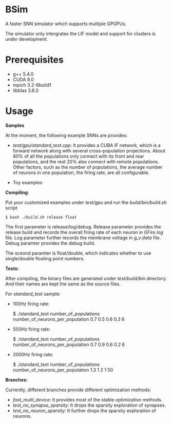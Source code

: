 # BSim
A faster SNN simulator which supports multiple GPGPUs. 

The simulator only intergrates the LIF model and support for clusters is under development.

# Prerequisites

- g++ 5.4.0
- CUDA 9.0 
- mpich 3.2-6build1
- libblas 3.6.0


# Usage

**Samples**

At the moment, the following example SNNs are provides:
- *test/gpu/standard\_test.cpp*: It provides a CUBA IF network, which is a forward network along with several cross-population projections. About 80\% of all the populations only connect with its front and rear populations, and the rest 20\% also connect with remote populations. Other factors, such as the number of populations, the average number of neurons in one population, the firing rate, are all configurable.

- Toy examples


**Compiling**:

Put your customized examples under *test/gpu* and run the *build/bin/build.sh* script

    $ bash ./build.sh release float

The first parameter is release/log/debug. Release parameter provides the release build and records the overall firing rate of each neuron in *GFire.log* file. Log parameter further records the membrane voltage in *g\_v.data* file. Debug paramter provides the debug build. 

The sceond paramter is float/double, which indicates whether to use single/double floating point numbers.

**Tests:**

After compiling, the binary files are generated under *test/build/bin* directory. And their names are kept the same as the source files.

For *standard\_test* sample:

- 100Hz firing rate:

   $ ./standard\_test  number\_of\_populations number\_of\_neurons\_per\_population  0.7 0.5 0.6 0.3 6

- 500Hz firing rate:

   $ ./standard\_test  number\_of\_populations number\_of\_neurons\_per\_population  0.7 0.9 0.6 0.2 6

- 2000Hz firing rate:

   $ ./standard\_test  number\_of\_populations number\_of\_neurons\_per\_population  1.3 1 2 1 50

**Branches:**

Currently, different branches provide different optimization methods:
- *fast\_multi\_device*: It provides most of the stable optimization methods.
- *test\_no\_synapse\_sparsity*: It drops the sparsity exploration of synapses.
- *test\_no\_neuron\_sparsity*: It further drops the sparsity exploration of neurons.


